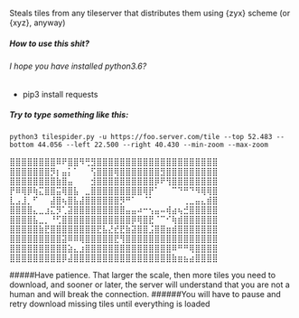 Steals tiles from any tileserver that distributes them using {zyx} scheme (or {xyz}, anyway)
##### How to use this shit?
###### I hope you have installed python3.6?
- pip3 install requests
##### Try to type something like this:

`
python3 tilespider.py -u https://foo.server.com/tile --top 52.483 --bottom 44.056 --left 22.500 --right 40.430 --min-zoom
--max-zoom
`

⣿⣿⣿⣿⣿⣿⣿⣿⠿⠟⣿⣿⠻⢛⣻⣿⣿⣿⣿⣿⣿⣿⣿⣿⣿⣿⣿⣿⣿⣿⣿⣿⣿⣿⣿⣿\
⣿⣿⣿⣿⣿⣿⣿⡻⡆⣤⡅⠁⠀⠀⢫⣿⣿⣿⢿⣿⣿⣿⣿⣿⣿⣿⣻⣿⣿⣿⣿⣿⣿⣿⣿⣿\
⣿⣿⣿⣿⣿⣿⣿⣿⣷⣿⣤⠀⠀⠀⣺⣿⣿⣿⣿⣿⣿⣿⣿⣿⣿⡿⠟⢻⣿⣿⣿⣿⣿⣿⣿⣿\
⡟⠿⢿⡿⢷⣍⣿⣿⣭⢿⣿⣧⠀⣀⣿⣿⣿⣿⣿⣿⣿⣿⣿⢿⡟⠁⠀⠀⠉⠙⠛⠙⠻⢿⢿⣿\
⣇⣠⣸⡀⠋⠀⠀⣼⣿⢦⣿⣧⣼⣿⣿⣿⣿⣿⣿⡻⠛⠁⠀⠈⠁⠀⠀⠀⠀⠀⢀⣀⣤⣄⣾⣿\
⣿⣿⣿⣿⣄⣀⣰⣍⡻⢁⣽⣿⣿⣿⣿⣿⣿⣿⣿⣿⣤⣤⠴⠒⢢⣤⠤⢾⣴⢦⣚⣿⣿⣿⣿⣿\
⣿⣿⣿⣿⣧⣀⡀⠘⢋⣿⣿⣿⣿⣿⣿⣿⣿⣿⣿⣿⣿⡿⢿⣿⣟⠈⠉⠊⢷⣾⣿⣿⣿⣿⣿⣿\
⣿⣿⣿⣿⣿⣷⣟⣿⣿⣿⣿⣿⣿⣿⣿⣟⣧⣜⣞⣟⣷⣽⣿⣿⣨⣿⣿⣶⣾⣿⣿⣿⣿⣿⣿⣿\
⣿⣿⣿⣿⣿⣿⣿⣿⣿⣽⠿⠿⢿⣿⣿⣿⣿⣿⣟⢻⣿⣿⣿⣿⣿⣿⣿⣿⣿⣿⣿⣿⣿⣿⣿⣿\
⣿⣿⣿⣿⣿⣿⣿⣿⣿⣿⣵⣄⣰⣿⣿⣿⣿⣿⣿⣿⣿⣿⣿⣿⣿⣿⣿⣿⠿⠛⠛⢿⣿⣿⣿⣿\
⣿⣿⣿⣿⣿⣿⣿⣿⣿⡿⣼⣿⣿⣿⣿⣿⣿⣿⣿⣿⣿⣿⣿⣿⣿⣿⣿⣿⣷⣶⣦⣴⣿⣿⣿⣿

#####Have patience. That larger the scale, then more tiles you need to download, and sooner or later, the server will understand that you are not a human and will break the connection.
######You will have to pause and retry download missing tiles until everything is loaded

